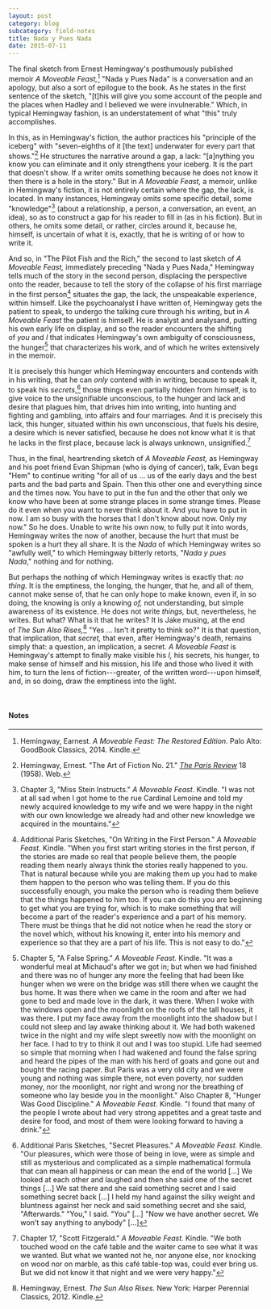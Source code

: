 ```yaml
---
layout: post
category: blog
subcategory: field-notes
title: Nada y Pues Nada
date: 2015-07-11
---
```


The final sketch from Ernest Hemingway's posthumously published memoir *A Moveable Feast,*[^1] "Nada y Pues Nada" is a conversation and an apology, but also a sort of epilogue to the book. As he states in the first sentence of the sketch, "\[t\]his will give you some account of the people and the places when Hadley and I believed we were invulnerable." Which, in typical Hemingway fashion, is an understatement of what "this" truly accomplishes. 

In this, as in Hemingway's fiction, the author practices his "principle of the iceberg" with "seven-eighths of it \[the text\] underwater for every part that shows."[^2] He structures the narrative around a gap, a lack: "\[a\]nything you know you can eliminate and it only strengthens your iceberg. It is the part that doesn't show. If a writer omits something because he does not know it then there is a hole in the story." But in *A Moveable Feast,* a memoir, unlike in Hemingway's fiction, it is not entirely certain where the gap, the lack, is located. In many instances, Hemingway omits some specific detail, some "knowledge"[^3] (about a relationship, a person, a conversation, an event, an idea), so as to construct a gap for his reader to fill in (as in his fiction). But in others, he omits some detail, or rather, circles around it, because he, himself, is uncertain of what it is, exactly, that he is writing of or how to write it. 

And so, in "The Pilot Fish and the Rich," the second to last sketch of *A Moveable Feast,* immediately preceding "Nada y Pues Nada," Hemingway tells much of the story in the second person, displacing the perspective onto the reader, because to tell the story of the collapse of his first marriage in the first person[^4] situates the gap, the lack, the unspeakable experience, within himself. Like the psychoanalyst I have written of, Hemingway gets the patient to speak, to undergo the talking cure through his writing, but in *A Moveable Feast* the patient is himself. He is analyst and analysand, putting his own early life on display, and so the reader encounters the shifting of *you* and *I* that indicates Hemingway's own ambiguity of consciousness, the hunger[^5] that characterizes his work, and of which he writes extensively in the
memoir. 

It is precisely this hunger which Hemingway encounters and contends with in his writing, that he can *only* contend with in writing, because to speak it, to speak his *secrets*,[^6] those things even partially hidden from himself, is to give voice to the unsignifiable unconscious, to the hunger and lack and desire that plagues him, that drives him into writing, into hunting and fighting and gambling, into affairs and four marriages. And it is precisely this lack, this hunger, situated within his own unconscious, that fuels his desire, a desire which is never satisfied, because he does not know what it is that he lacks in the first place, because lack is always unknown, unsignified.[^7]

Thus, in the final, heartrending sketch of *A Moveable Feast,* as Hemingway and his poet friend Evan Shipman (who is dying of cancer), talk, Evan begs "Hem" to continue writing "for all of us ... us of the early days and the best parts and the bad parts and Spain. Then this other one and everything since and the times now. You have to put in the fun and the other that only we know who have been at some strange places in some strange times. Please do it even when you want to never think about it. And you have to put in now. I am so busy with the horses that I don't know about now. Only my now." So he does. Unable to write his own now, to fully put it into words, Hemingway writes the now of another, because the hurt that must be spoken is a hurt they all share. It is the *Nada* of which Hemingway writes so "awfully well," to which Hemingway bitterly retorts, "*Nada y pues Nada*," nothing and for nothing. 

But perhaps the nothing of which Hemingway writes is exactly that: *no thing.* It is the emptiness, the longing, the hunger, that he, and all of them, cannot make sense of, that he can only hope to make known, even if, in so doing, the knowing is only a knowing *of,* not understanding, but simple awareness of its existence. He does not write *things,* but, nevertheless, he writes. But what? What is it that he writes? It is Jake musing, at the end of *The Sun Also Rises,*[^8] "Yes ... Isn't it pretty to think so?" It is that question, that implication, that *secret,* that
even, after Hemingway's death, remains simply that: a question, an implication, a secret. *A Moveable Feast* is Hemingway's attempt to finally make visible his *I,* his secrets, his hunger, to make sense of himself and his mission, his life and those who lived it with him, to turn the lens of fiction---greater, of the written word---upon himself, and, in so doing, draw the emptiness into the light.

<br>

#### Notes

[^1]: Hemingway, Earnest. *A Moveable Feast: The Restored Edition.* Palo Alto: GoodBook Classics, 2014. Kindle.

[^2]: Hemingway, Ernest. "The Art of Fiction No. 21." [*The Paris Review*](https://www.theparisreview.org/interviews/4825/the-art-of-fiction-no-21-ernest-hemingway) 18 (1958). Web.

[^3]: Chapter 3, "Miss Stein Instructs." *A Moveable Feast*. Kindle. "I was not at all sad when I got home to the rue Cardinal Lemoine and told my newly acquired knowledge to my wife and we were happy in the night with our own knowledge we already had and other new knowledge we acquired in the mountains."

[^4]: Additional Paris Sketches, "On Writing in the First Person." *A Moveable Feast.* Kindle. "When you first start writing stories in the first person, if the stories are made so real that people believe them, the people reading them nearly always think the stories really happened to you. That is natural because while you are making them up you had to make them happen to the person who was telling them. If you do this successfully enough, you make the person who is reading them believe that the things happened to him too. If you can do this you are beginning to get what you are trying for, which is to make something that will become a part of the reader's experience and a part of his memory. There must be things that he did not notice when he read the story or the novel which, without his knowing it, enter into his memory and experience so that they are a part of his life. This is not easy to do."

[^5]: Chapter 5, "A False Spring." *A Moveable Feast.* Kindle. "It was a wonderful meal at Michaud's after we got in; but when we had finished and there was no of hunger any more the feeling that had been like hunger when we were on the bridge was still there when we caught the bus home. It was there when we came in the room and after we had gone to bed and made love in the dark, it was there. When I woke with the windows open and the moonlight on the roofs of the tall houses, it was there. I put my face away from the moonlight into the shadow but I could not sleep and lay awake thinking about it. We had both wakened twice in the night and my wife slept sweetly now with the moonlight on her face. I had to try to think it out and I was too stupid. Life had seemed so simple that morning when I had wakened and found the false spring and heard the pipes of the man with his herd of goats and gone out and bought the racing paper. But Paris was a very old city and we were young and nothing was simple there, not even poverty, nor sudden money, nor the moonlight, nor right and wrong nor the breathing of someone who lay beside you in the moonlight." Also Chapter 8, "Hunger Was Good Discipline." *A Moveable Feast.* Kindle. "I found that many of the people I wrote about had very strong appetites and a great taste and desire for food, and most of them were looking forward to having a drink."

[^6]: Additional Paris Sketches, "Secret Pleasures." *A Moveable Feast.* Kindle. "Our pleasures, which were those of being in love, were as simple and still as mysterious and complicated as a simple mathematical formula that can mean all happiness or can mean the end of the world \[...\] We looked at each other and laughed and then she said one of the secret things \[...\] We sat there and she said something secret and I said something secret back \[...\] I held my hand against the silky weight and bluntness against her neck and said something secret and she said, "Afterwards." "You," I said. "You" \[...\] "Now we have another secret. We won't say anything to anybody" \[...\]

[^7]: Chapter 17, "Scott Fitzgerald." *A Moveable Feast.* Kindle. "We both touched wood on the café table and the waiter came to see what it was we wanted. But what we wanted not he, nor anyone else, nor knocking on wood nor on marble, as this café table-top was, could ever bring us. But we did not know it that night and we were very happy."

[^8]: Hemingway, Ernest. *The Sun Also Rises.* New York: Harper Perennial Classics, 2012. Kindle.

[^9]: The bottom of the iceberg. See how it works?
